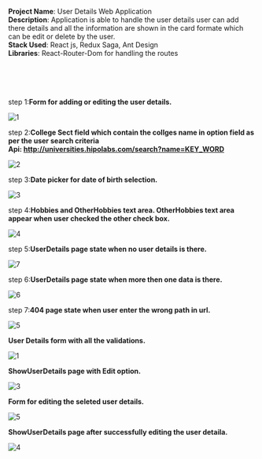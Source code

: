 **Project Name**: User Details Web Application<br/>
**Description**: Application is able to handle the user details user can add there details and all the information are shown in the card formate which can be edit or delete by the user.<br/>
**Stack Used**: React js, Redux Saga, Ant Design<br/>
**Libraries**: React-Router-Dom for handling the routes<br/>
<br/>
<br/>
<br/>
<br/>

step 1:**Form for adding or editing the user details.**

![1](https://user-images.githubusercontent.com/72436577/129220992-912d375d-4bc9-480c-8846-ca63321bb035.png)

step 2:**College Sect field which contain the collges name in option field as per the user search criteria<br/>
Api: http://universities.hipolabs.com/search?name=KEY_WORD**

![2](https://user-images.githubusercontent.com/72436577/129221008-43f7482b-d26d-4a1d-bfda-3f8f2c0a8140.png)

step 3:**Date picker for date of birth selection.**

![3](https://user-images.githubusercontent.com/72436577/129221011-7d9cc030-275e-4036-a542-228617d2d01f.png)

step 4:**Hobbies and OtherHobbies text area. OtherHobbies text area appear when user checked the other check box.**

![4](https://user-images.githubusercontent.com/72436577/129221015-9f1fb6a4-9eb2-475f-bbd8-1d2e671d11a7.png)

step 5:**UserDetails page state when no user details is there.**

![7](https://user-images.githubusercontent.com/72436577/129224216-46c5e0f2-6c02-493d-889e-44495615a8c8.png)

step 6:**UserDetails page state when more then one data is there.**

![6](https://user-images.githubusercontent.com/72436577/129221027-b6bc066c-6319-4058-b67f-060a1f508492.png)

step 7:**404 page state when user enter the wrong path in url.**

![5](https://user-images.githubusercontent.com/72436577/129221024-bf86c903-cc7e-4ae2-b4a0-f6954a8facef.png)

**User Details form with all the validations.**

![1](https://user-images.githubusercontent.com/72436577/129776701-bc67be22-b767-4a46-9dd4-dec8811dcf06.png)

**ShowUserDetails page with Edit option.**

![3](https://user-images.githubusercontent.com/72436577/129776719-ddfd2ae0-b7cf-4874-b160-ba9741c8103d.png)

**Form for editing the seleted user details.**

![5](https://user-images.githubusercontent.com/72436577/129780943-15bf70b4-47e1-46da-a7d5-9cd28fe3469f.png)

**ShowUserDetails page after successfully editing the user detaila.**

![4](https://user-images.githubusercontent.com/72436577/129776726-2f439049-d40a-46af-a83f-e0ef34a94573.png)

